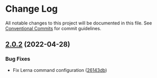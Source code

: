 # Change Log

All notable changes to this project will be documented in this file.
See [Conventional Commits](https://conventionalcommits.org) for commit guidelines.

## [2.0.2](https://github.com/weacast/weacast/compare/v2.0.1...v2.0.2) (2022-04-28)


### Bug Fixes

* Fix Lerna command configuration ([26143db](https://github.com/weacast/weacast/commit/26143db89f92fd18f051576ffa576255dac383d2))
